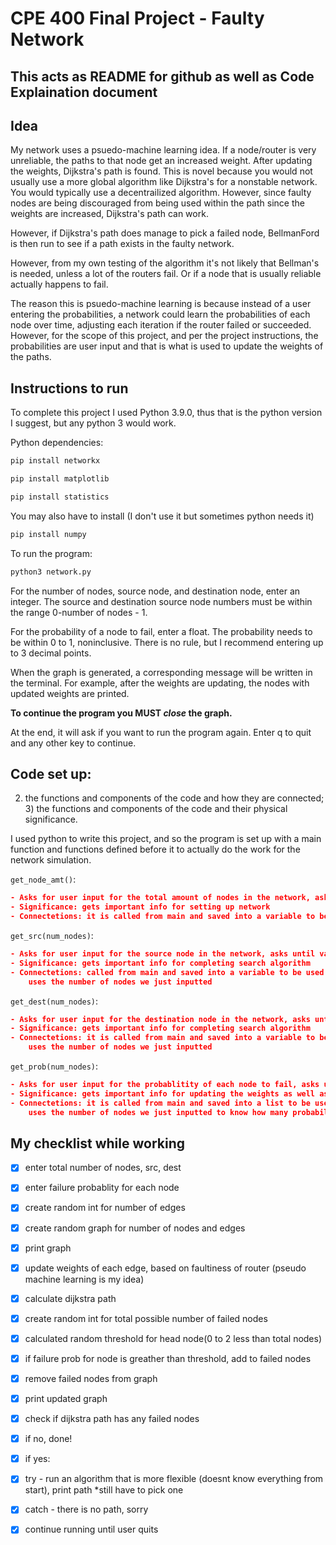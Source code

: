 # CPE 400 Final Project - Faulty Network

## This acts as README for github as well as Code Explaination document

## Idea
My network uses a psuedo-machine learning idea. If a node/router is very unreliable, the paths to that node get an increased weight.
After updating the weights, Dijkstra's path is found. This is novel because you would not usually use a more global algorithm like Dijkstra's for a nonstable network.
You would typically use a decentrailized algorithm. However, since faulty nodes are being discouraged from being used within the path since the weights are increased, Dijkstra's path can work.

However, if Dijkstra's path does manage to pick a failed node, BellmanFord is then run to see if a path exists in the faulty network.

However, from my own testing of the algorithm it's not likely that Bellman's is needed, unless a lot of the routers fail. Or if a node that is usually reliable actually happens to fail.

The reason this is psuedo-machine learning is because instead of a user entering the probabilities, a network could learn the probabilities of each node over time, adjusting each iteration if the router failed or succeeded. However, for the scope of this project, and per the project instructions, the probabilities are user input and that is what is used to update the weights of the paths.


## Instructions to run
To complete this project I used Python 3.9.0, thus that is the python version I suggest, but any python 3 would work.

Python dependencies:

```bash
pip install networkx 
```

```bash
pip install matplotlib 
```

```bash
pip install statistics 
```

You may also have to install (I don't use it but sometimes python needs it)
```bash
pip install numpy 
```

To run the program:
```bash
python3 network.py 
```

For the number of nodes, source node, and destination node, enter an integer.
The source and destination source node numbers must be within the range 0-number of nodes - 1.

For the probability of a node to fail, enter a float.
The probability needs to be within 0 to 1, noninclusive.
There is no rule, but I recommend entering up to 3 decimal points.

When the graph is generated, a corresponding message will be written in the terminal.
For example, after the weights are updating, the nodes with updated weights are printed.

**To continue the program you MUST _close_ the graph.**

At the end, it will ask if you want to run the program again. Enter q to quit and any other key to continue.

## Code set up:
2) the functions and components of the code and how they are connected; 3) the functions and components of the code and their physical significance.

I used python to write this project, and so the program is set up with a main function and functions defined before it to actually do the work for the network simulation.

`get_node_amt()`:

```json
- Asks for user input for the total amount of nodes in the network, asks until valid input is submitted
- Significance: gets important info for setting up network
- Connectetions: it is called from main and saved into a variable to be used later
```

`get_src(num_nodes)`:

```json
- Asks for user input for the source node in the network, asks until valid input is submitted
- Significance: gets important info for completing search algorithm
- Connectetions: called from main and saved into a variable to be used later,
    uses the number of nodes we just inputted
```

`get_dest(num_nodes)`:

```json
- Asks for user input for the destination node in the network, asks until valid input is submitted
- Significance: gets important info for completing search algorithm
- Connectetions: it is called from main and saved into a variable to be used later, 
    uses the number of nodes we just inputted
```

`get_prob(num_nodes)`:

```json
- Asks for user input for the probablitity of each node to fail, asks until valid input is submitted
- Significance: gets important info for updating the weights as well as updating the faulty network
- Connectetions: it is called from main and saved into a list to be used later, 
    uses the number of nodes we just inputted to know how many probabilities to obtain from user
```

## My checklist while working
- [x] enter total number of nodes, src, dest

- [x] enter failure probablity for each node

- [x] create random int for number of edges

- [x] create random graph for number of nodes and edges

- [x] print graph

- [x] update weights of each edge, based on faultiness of router (pseudo machine learning is my idea)

- [x] calculate dijkstra path

- [x] create random int for total possible number of failed nodes

- [x] calculated random threshold for head node(0 to 2 less than total nodes)

- [x] if failure prob for node is greather than threshold, add to failed nodes

- [x] remove failed nodes from graph

- [x] print updated graph

- [x] check if dijkstra path has any failed nodes

- [x] if no, done!

- [x] if yes:

- [x] try - run an algorithm that is more flexible (doesnt know everything from start), print path \*still have to pick one

- [x] catch - there is no path, sorry

- [x] continue running until user quits
